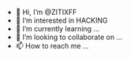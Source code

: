 - 👋 Hi, I’m @ZITIXFF
- 👀 I’m interested in HACKING
- 🌱 I’m currently learning ...
- 💞️ I’m looking to collaborate on ...
- 📫 How to reach me ...

<!---
ZITIXFF/ZITIXFF is a ✨ special ✨ repository because its `README.md` (this file) appears on your GitHub profile.
You can click the Preview link to take a look at your changes.
--->
